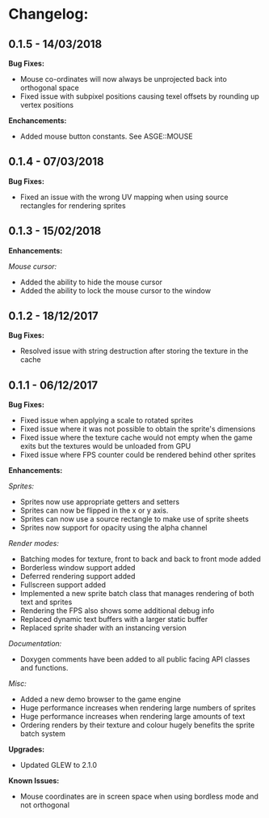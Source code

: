 # Changelog:
## 0.1.5 - 14/03/2018

**Bug Fixes:**
- Mouse co-ordinates will now always be unprojected back into orthogonal space
- Fixed issue with subpixel positions causing texel offsets by rounding up vertex positions

**Enchancements:**
- Added mouse button constants. See ASGE::MOUSE

## 0.1.4 - 07/03/2018

**Bug Fixes:**
- Fixed an issue with the wrong UV mapping when using source rectangles for rendering sprites

## 0.1.3 - 15/02/2018

**Enhancements:**

*Mouse cursor:*
- Added the ability to hide the mouse cursor
- Added the ability to lock the mouse cursor to the window


## 0.1.2 - 18/12/2017

**Bug Fixes:**
- Resolved issue with string destruction after storing the texture in the cache  


## 0.1.1 - 06/12/2017

**Bug Fixes:**
- Fixed issue when applying a scale to rotated sprites
- Fixed issue where it was not possible to obtain the sprite's dimensions
- Fixed issue where the texture cache would not empty when the game exits but the textures would be unloaded from GPU
- Fixed issue where FPS counter could be rendered behind other sprites 

**Enhancements:**

*Sprites:*
- Sprites now use appropriate getters and setters
- Sprites can now be flipped in the x or y axis. 
- Sprites can now use a source rectangle to make use of sprite sheets
- Sprites now support for opacity using the alpha channel

*Render modes:*
- Batching modes for texture, front to back and back to front mode added
- Borderless window support added
- Deferred rendering support added
- Fullscreen support added
- Implemented a new sprite batch class that manages rendering of both text and sprites
- Rendering the FPS also shows some additional debug info
- Replaced dynamic text buffers with a larger static buffer
- Replaced sprite shader with an instancing version

*Documentation:*
- Doxygen comments have been added to all public facing API classes and functions.

*Misc:*
- Added a new demo browser to the game engine
- Huge performance increases when rendering large numbers of sprites
- Huge performance increases when rendering large amounts of text
- Ordering renders by their texture and colour hugely benefits the sprite batch system


**Upgrades:**
- Updated GLEW to 2.1.0


**Known Issues:**
- Mouse coordinates are in screen space when using bordless mode and not orthogonal 